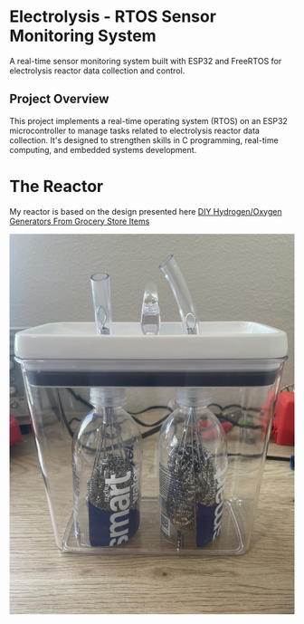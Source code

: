 # Electrolysis - RTOS Sensor Monitoring System

A real-time sensor monitoring system built with ESP32 and FreeRTOS for electrolysis reactor data collection and control.

## Project Overview

This project implements a real-time operating system (RTOS) on an ESP32 microcontroller to manage tasks related to electrolysis reactor data collection. It's designed to strengthen skills in C programming, real-time computing, and embedded systems development.

# The Reactor 
My reactor is based on the design presented here [DIY Hydrogen/Oxygen Generators From Grocery Store Items](https://www.youtube.com/watch?v=d85OX6yEwE0&t=457s&pp=ygUUZWxlY3Ryb2x5c2lzIHJlYWN0b3I%3D)

![reactor](./static/images/electrolysis_reactor.jpg)
